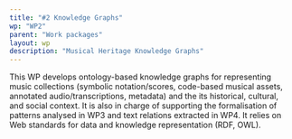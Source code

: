 ```yaml
---
title: "#2 Knowledge Graphs"
wp: "WP2"
parent: "Work packages"
layout: wp
description: "Musical Heritage Knowledge Graphs"
--- 
```

This WP develops ontology-based knowledge graphs for representing music collections (symbolic notation/scores, code-based musical assets, annotated audio/transcriptions, metadata) and the its historical, cultural, and social context.
It is also in charge of supporting the formalisation of patterns analysed in WP3 and text relations extracted in WP4. It relies on Web standards for data and knowledge representation (RDF, OWL).
